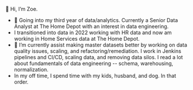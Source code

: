 👋  Hi, I’m Zoe. 

- 👀  Going into my third year of data/analytics. Currently a Senior Data Analyst at The Home Depot with an interest in data engineering.
- I transitioned into data in 2022 working with HR data and now am working in Home Services data at The Home Depot.
- 🌱  I’m currently assist making master datasets better by working on data quality issues, scaling, and refactoring/remediation. I work in Jenkins pipelines and CI/CD, scaling data, and removing data silos. I read a lot about fundamentals of data engineering -- schema, warehousing, normalization.
-  In my off time, I spend time with my kids, husband, and dog. In that order.


<!---
z-hymn/z-hymn is a ✨ special ✨ repository because its `README.md` (this file) appears on your GitHub profile.
You can click the Preview link to take a look at your changes.
--->
